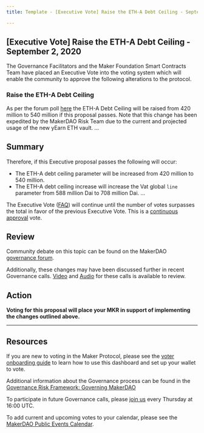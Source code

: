 ```yaml
---
title: Template - [Executive Vote] Raise the ETH-A Debt Ceiling - September 2, 2020

---
```

## [Executive Vote] Raise the ETH-A Debt Ceiling - September 2, 2020

The Governance Facilitators and the Maker Foundation Smart Contracts Team have placed an Executive Vote into the voting system which will enable the community to approve the following alterations to the protocol.

### Raise the ETH-A Debt Ceiling

As per the forum poll [here](https://forum.makerdao.com/t/signal-request-forum-poll-raise-the-eth-a-debt-ceiling/3927) the ETH-A Debt Ceiling will be raised from 420 million to 540 million if this proposal passes. Note that this change has been expedited by the MakerDAO Risk Team due to the current and projected usage of the new yEarn ETH vault.
...

## Summary

Therefore, if this Executive proposal passes the following will occur:
- The ETH-A debt ceiling parameter will be increased from 420 million to 540 million.
- The ETH-A debt ceiling increase will increase the Vat global `line` parameter from 588 million Dai to 708 million Dai.
...

The Executive Vote ([FAQ](https://community-development.makerdao.com/makerdao-mcd-faqs/faqs#governance)) will continue until the number of votes surpasses the total in favor of the previous Executive Vote. This is a [continuous approval](https://community-development.makerdao.com/makerdao-mcd-faqs/faqs/governance#what-is-continuous-approval-voting) vote.

## Review

Community debate on this topic can be found on the MakerDAO [governance forum](https://forum.makerdao.com/).

Additionally, these changes may have been discussed further in recent Governance calls. [Video](https://www.youtube.com/playlist?list=PLLzkWCj8ywWNq5-90-Id6VPSsrk4OWVan) and [Audio](https://soundcloud.com/makerdao/sets/governance-calls) for these calls is available to review.

## Action

**Voting for this proposal will place your MKR in support of implementing the changes outlined above.**

---

## Resources

If you are new to voting in the Maker Protocol, please see the [voter onboarding guide](https://community-development.makerdao.com/onboarding/voter-onboarding) to learn how to use this dashboard and set up your wallet to vote.

Additional information about the Governance process can be found in the [Governance Risk Framework: Governing MakerDAO](https://community-development.makerdao.com/governance/governance-risk-framework)

To participate in future Governance calls, please [join us](https://community-development.makerdao.com/governance/governance-and-risk-meetings) every Thursday at 16:00 UTC.

To add current and upcoming votes to your calendar, please see the [MakerDAO Public Events Calendar](https://calendar.google.com/calendar/embed?src=makerdao.com_3efhm2ghipksegl009ktniomdk%40group.calendar.google.com&ctz=America%2FLos_Angeles).
